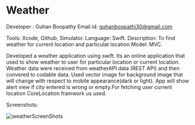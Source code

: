 # Weather
 Developer : Guhan Boopathy
 Email id: guhanboopathi30@gmail.com
 
 Tools: Xcode, Github, Simulator.
 Language: Swift.
 Description: To find weather for current location and particulat location
 Model: MVC.
 
Developed a weather application using swift. Its an online application that used to show weather to user for particular location or current location.  Weather data were received from weatherAPI data (REST API) and then convered to codable data. Used vector image for background image that will change with respect to mobile appearance(dark or light).  App will show alert view if city entered is wrong or empty.For fetching user current location CoreLocation framwork us used.

Screenshots: 

![weatherScreenShots](https://user-images.githubusercontent.com/22254867/123906981-cba56980-d992-11eb-917b-57fc6cd31571.jpg)

